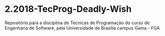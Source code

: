 # 2.2018-TecProg-Deadly-Wish
Repositório para a disciplina de Técnicas de Programação do curso de Engenharia de Software, pela Universidade de Brasília campus Gama - FGA

